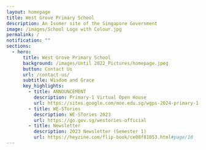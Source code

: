 ```yaml
---
layout: homepage
title: West Grove Primary School
description: An Isomer site of the Singapore Government
image: /images/School Logo with Colour.jpg
permalink: /
notification: ""
sections:
  - hero:
      title: West Grove Primary School
      background: /images/Until 2022_Pictures/homepage.jpeg
      button: Contact Us
      url: /contact-us/
      subtitle: Wisdom and Grace
      key_highlights:
        - title: ANNOUNCEMENT
          description: Primary-1 Virtual Open House
          url: https://sites.google.com/moe.edu.sg/wgps-2024-primary-1-virtual-op?usp=sharing
        - title: WE-STories
          description: WE-STories 2023
          url: https://go.gov.sg/westories-official
        - title: Newsletter
          description: 2023 Newsletter (Semester 1)
          url: https://heyzine.com/flip-book/ce08f81053.html#page/10
---
```

